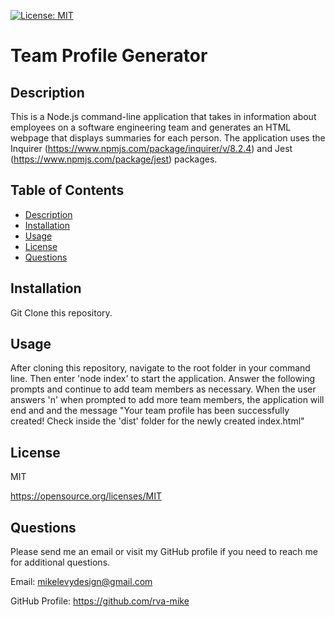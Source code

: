 
  [![License: MIT](https://img.shields.io/badge/License-MIT-yellow.svg)](https://opensource.org/licenses/MIT)

  # Team Profile Generator

  ## Description
  This is a Node.js command-line application that takes in information about employees on a software engineering team and generates an HTML webpage that displays summaries for each person. The application uses the Inquirer (https://www.npmjs.com/package/inquirer/v/8.2.4) and Jest (https://www.npmjs.com/package/jest) packages. 

  ## Table of Contents
  * [Description](#description)
  * [Installation](#installation)
  * [Usage](#usage)
  * [License](#license)
  * [Questions](#questions)

  ## Installation
  Git Clone this repository.

  ## Usage
  After cloning this repository, navigate to the root folder in your command line. Then enter 'node index' to start the application. Answer the following prompts and continue to add team members as necessary. When the user answers 'n' when prompted to add more team members, the application will end and and the message "Your team profile has been successfully created! Check inside the 'dist' folder for the newly created index.html"

  ## License
  MIT

  https://opensource.org/licenses/MIT


  ## Questions
  Please send me an email or visit my GitHub profile if you need to reach me for additional questions.

  Email: mikelevydesign@gmail.com

  GitHub Profile: https://github.com/rva-mike


